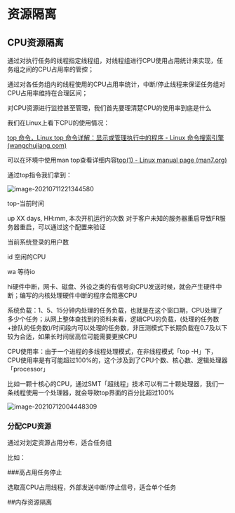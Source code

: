 # 资源隔离

## CPU资源隔离

通过对执行任务的线程指定线程组，对线程组进行CPU使用占用统计来实现，任务组之间的CPU占用率的管控；

通过对各任务组内的线程使用的CPU占用率统计，中断/停止线程来保证任务组对CPU占用率维持在合理区间；

对CPU资源进行监控甚至管理，我们首先要理清楚CPU的使用率到底是什么

我们在Linux上看下CPU的使用情况：

[top 命令，Linux top 命令详解：显示或管理执行中的程序 - Linux 命令搜索引擎 (wangchujiang.com)](https://wangchujiang.com/linux-command/c/top.html)

可以在环境中使用man top查看详细内容[top(1) - Linux manual page (man7.org)](https://man7.org/linux/man-pages/man1/top.1.html)

通过top指令我们拿到：

![image-20210711221344580](/Users/bokai/pro/learn-note/资源隔离.assets/image-20210711221344580.png)

top-当前时间

up XX days, HH:mm, 本次开机运行的次数 对于客户未知的服务器重启导致FR服务器重启，可以通过这个配置来验证

当前系统登录的用户数

id 空闲的CPU

wa 等待io

hi硬件中断，网卡、磁盘、外设之类的有信号向CPU发送时候，就会产生硬件中断；编写的内核处理硬件中断的程序会阻塞CPU

系统负载：1、5、15分钟内处理的任务负载，也就是在这个窗口期，CPU处理了多少个任务；从网上整体查找到的资料来看，逻辑CPU的负载，(处理的任务数+排队的任务数)/时间段内可以处理的任务数，非压测模式下长期负载在0.7及以下较为合适，如果长时间居高位可能需要更换CPU

CPU使用率：由于一个进程的多线程处理模式，在非线程模式「top -H」下，CPU使用率是有可能超过100%的，这个涉及到了CPU个数、核心数、逻辑处理器「processor」

比如一颗十核心的CPU，通过SMT「超线程」技术可以有二十颗处理器，我们一条线程使用一个处理器，就会导致top界面的百分比超过100%

![image-20210712004448309](/Users/bokai/pro/learn-note/资源隔离.assets/image-20210712004448309.png)

### 分配CPU资源

通过对划定资源占用分布，适合任务组

比如：

###高占用任务停止

选取高CPU占用线程，外部发送中断/停止信号，适合单个任务

##内存资源隔离